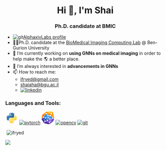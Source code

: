 <h1 align="center">Hi 👋, I'm Shai</h1>
<h3 align="center">Ph.D. candidate at BMIC</h3>

- <img src="https://static.alphaxiv.org/logos/alphaxiv_logo.png" alt="git" width="20" height="20"/>[AlphaxivLabs profile](https://shaiaharon.alphaxiv.io/)
- 👨‍🎓Ph.D. candidate at the [BioMedical Imaging Computing Lab](https://github.com/BMICLab) @ Ben-Gurion University
- 🔭 I’m currently working on **using GNNs on medical imaging** in order to help make the 🌎 a better place.
- 🌱 I’m always interested in **advancements in GNNs**
- 📫 How to reach me:
    - ifryed@gmail.com
    - shaiaha@bgu.ac.il
    - [![linkedin](https://img.shields.io/badge/LinkedIn-0077B5?style=for-the-badge&logo=linkedin&logoColor=white)](https://www.linkedin.com/in/shai-aharon-b4495273/)

<h3 align="left">Languages and Tools:</h3>
<p align="left"> 
<a href="https://www.python.org" target="_blank"><img src="https://raw.githubusercontent.com/devicons/devicon/master/icons/python/python-original.svg" alt="python" width="40" height="40"/></a> 
<a href="https://pytorch.org/" target="_blank" rel="noreferrer"><img src="https://www.vectorlogo.zone/logos/pytorch/pytorch-icon.svg" alt="pytorch" width="40" height="40"/></a>
<a href="https://pytorch-geometric.readthedocs.io" target="_blank" rel="noreferrer"><img src="https://raw.githubusercontent.com/pyg-team/pyg_sphinx_theme/master/pyg_sphinx_theme/static/img/pyg_logo.png" alt="pytorch" width="40" height="40"/></a>
<a href="https://opencv.org/" target="_blank"><img src="https://www.vectorlogo.zone/logos/opencv/opencv-icon.svg" alt="opencv" width="40" height="40"/></a> 
<a href="https://git-scm.com/" target="_blank"><img src="https://www.vectorlogo.zone/logos/git-scm/git-scm-icon.svg" alt="git" width="40" height="40"/></a>

 </p>

<p>&nbsp;<img align="center" src="https://github-readme-stats.vercel.app/api?username=ifryed&show_icons=true&locale=en" alt="ifryed" /></p>

![](https://komarev.com/ghpvc/?username=ifyred&color=brightgreen)
